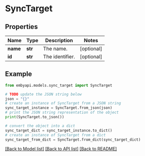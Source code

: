 # SyncTarget


## Properties

Name | Type | Description | Notes
------------ | ------------- | ------------- | -------------
**name** | **str** | The name. | [optional] 
**id** | **str** | The identifier. | [optional] 

## Example

```python
from embyapi.models.sync_target import SyncTarget

# TODO update the JSON string below
json = "{}"
# create an instance of SyncTarget from a JSON string
sync_target_instance = SyncTarget.from_json(json)
# print the JSON string representation of the object
print(SyncTarget.to_json())

# convert the object into a dict
sync_target_dict = sync_target_instance.to_dict()
# create an instance of SyncTarget from a dict
sync_target_from_dict = SyncTarget.from_dict(sync_target_dict)
```
[[Back to Model list]](../README.md#documentation-for-models) [[Back to API list]](../README.md#documentation-for-api-endpoints) [[Back to README]](../README.md)


